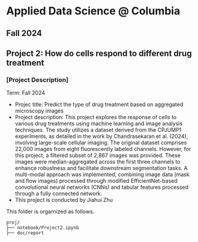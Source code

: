 # Applied Data Science @ Columbia
## Fall 2024
## Project 2: How do cells respond to different drug treatment

### [Project Description]

Term: Fall 2024

+ Projec title: Predict the type of drug treatment based on aggregated microscopy images
+ Project description: This project explores the response of cells to various drug treatments using machine learning and image analysis techniques. The study utilizes a dataset derived from the CPJUMP1 experiments, as detailed in the work by Chandrasekaran et al. (2024), involving large-scale cellular imaging. The original dataset comprises 22,000 images from eight fluorescently labeled channels. However, for this project, a filtered subset of 2,867 images was provided. These images were median-aggregated across the first three channels to enhance robustness and facilitate downstream segmentation tasks. A multi-modal approach was implemented, combining image data (mask and flow images) processed through modified EfficientNet-based convolutional neural networks (CNNs) and tabular features processed through a fully connected network.
+ This project is conducted by Jiahui Zhu

This folder is orgarnized as follows.

```
proj/
├── notebook/Project2.ipynb
├── doc/report
```

